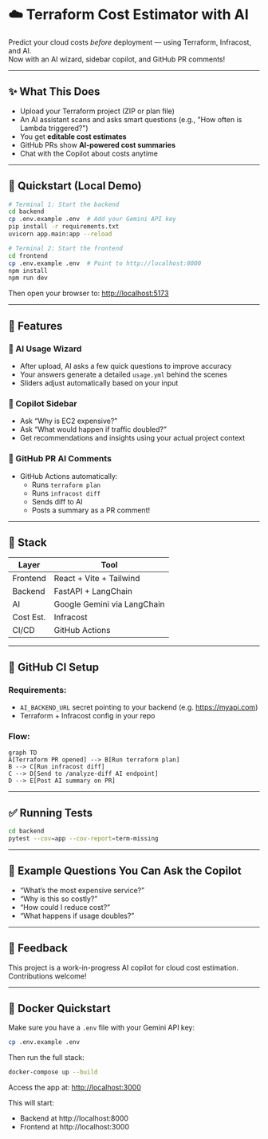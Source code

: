 
# ☁️ Terraform Cost Estimator with AI

Predict your cloud costs *before* deployment — using Terraform, Infracost, and AI.  
Now with an AI wizard, sidebar copilot, and GitHub PR comments!

---

## ✨ What This Does

- Upload your Terraform project (ZIP or plan file)
- An AI assistant scans and asks smart questions (e.g., "How often is Lambda triggered?")
- You get **editable cost estimates**
- GitHub PRs show **AI-powered cost summaries**
- Chat with the Copilot about costs anytime

---

## 🚀 Quickstart (Local Demo)

```bash
# Terminal 1: Start the backend
cd backend
cp .env.example .env  # Add your Gemini API key
pip install -r requirements.txt
uvicorn app.main:app --reload
```

```bash
# Terminal 2: Start the frontend
cd frontend
cp .env.example .env  # Point to http://localhost:8000
npm install
npm run dev
```

Then open your browser to: [http://localhost:5173](http://localhost:5173)

---

## 🧠 Features

### 🔮 AI Usage Wizard
- After upload, AI asks a few quick questions to improve accuracy
- Your answers generate a detailed `usage.yml` behind the scenes
- Sliders adjust automatically based on your input

### 🤖 Copilot Sidebar
- Ask “Why is EC2 expensive?”
- Ask “What would happen if traffic doubled?”
- Get recommendations and insights using your actual project context

### 💬 GitHub PR AI Comments
- GitHub Actions automatically:
  - Runs `terraform plan`
  - Runs `infracost diff`
  - Sends diff to AI
  - Posts a summary as a PR comment!

---

## 🧱 Stack

| Layer     | Tool                    |
|-----------|-------------------------|
| Frontend  | React + Vite + Tailwind |
| Backend   | FastAPI + LangChain     |
| AI        | Google Gemini via LangChain |
| Cost Est. | Infracost               |
| CI/CD     | GitHub Actions          |

---

## 🔧 GitHub CI Setup

### Requirements:
- `AI_BACKEND_URL` secret pointing to your backend (e.g. https://myapi.com)
- Terraform + Infracost config in your repo

### Flow:

```mermaid
graph TD
A[Terraform PR opened] --> B[Run terraform plan]
B --> C[Run infracost diff]
C --> D[Send to /analyze-diff AI endpoint]
D --> E[Post AI summary on PR]
```

---

## ✅ Running Tests

```bash
cd backend
pytest --cov=app --cov-report=term-missing
```

---

## 🧪 Example Questions You Can Ask the Copilot

- “What’s the most expensive service?”
- “Why is this so costly?”
- “How could I reduce cost?”
- “What happens if usage doubles?”

---

## 👋 Feedback

This project is a work-in-progress AI copilot for cloud cost estimation. Contributions welcome!



---

## 🐳 Docker Quickstart

Make sure you have a `.env` file with your Gemini API key:

```bash
cp .env.example .env
```

Then run the full stack:

```bash
docker-compose up --build
```

Access the app at: [http://localhost:3000](http://localhost:3000)

This will start:
- Backend at http://localhost:8000
- Frontend at http://localhost:3000
